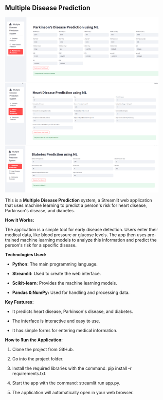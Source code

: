 **Multiple Disease Prediction**
-------------------------------
![image alt](https://github.com/Talha4543/multiple-disease-prediction/blob/c87651e2b106f5f74778dd39651cc2c5add624fc/1.PNG)
![image alt](https://github.com/Talha4543/multiple-disease-prediction/blob/c87651e2b106f5f74778dd39651cc2c5add624fc/2.PNG)
![image alt](https://github.com/Talha4543/multiple-disease-prediction/blob/c87651e2b106f5f74778dd39651cc2c5add624fc/3.PNG)

This is a **Multiple Disease Prediction** system, a Streamlit web application that uses machine learning to predict a person's risk for heart disease, Parkinson's disease, and diabetes.

**How it Works:**

The application is a simple tool for early disease detection. Users enter their medical data, like blood pressure or glucose levels. The app then uses pre-trained machine learning models to analyze this information and predict the person's risk for a specific disease.

**Technologies Used:**

*   **Python:** The main programming language.
    
*   **Streamlit:** Used to create the web interface.
    
*   **Scikit-learn:** Provides the machine learning models.
    
*   **Pandas & NumPy:** Used for handling and processing data.
    

**Key Features:**

*   It predicts heart disease, Parkinson's disease, and diabetes.
    
*   The interface is interactive and easy to use.
    
*   It has simple forms for entering medical information.
    

**How to Run the Application:**

1.  Clone the project from GitHub.
    
2.  Go into the project folder.
    
3.  Install the required libraries with the command: pip install -r requirements.txt.
    
4.  Start the app with the command: streamlit run app.py.
    
5.  The application will automatically open in your web browser.
